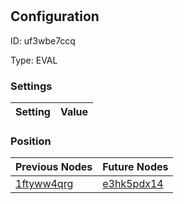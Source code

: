 # <nil>
## Configuration
ID:  uf3wbe7ccq

Type: EVAL 


### Settings
| Setting | Value  |
| :------------------------ | ---------------------------------------- |
 




### Position
| Previous Nodes | Future Nodes |
| :------------- | ------------ |
| [1ftyww4qrg](./1ftyww4qrg.md) | [e3hk5pdx14](./e3hk5pdx14.md) |
